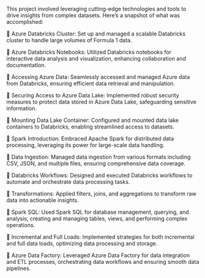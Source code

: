 This project involved leveraging cutting-edge technologies and tools to drive insights from complex datasets. Here’s a snapshot of what was accomplished:

🔹 Azure Databricks Cluster: Set up and managed a scalable Databricks cluster to handle large volumes of Formula 1 data.

🔹 Azure Databricks Notebooks: Utilized Databricks notebooks for interactive data analysis and visualization, enhancing collaboration and documentation.

🔹 Accessing Azure Data: Seamlessly accessed and managed Azure data from Databricks, ensuring efficient data retrieval and manipulation.

🔹 Securing Access to Azure Data Lake: Implemented robust security measures to protect data stored in Azure Data Lake, safeguarding sensitive information.

🔹 Mounting Data Lake Container: Configured and mounted data lake containers to Databricks, enabling streamlined access to datasets.

🔹 Spark Introduction: Embraced Apache Spark for distributed data processing, leveraging its power for large-scale data handling.

🔹 Data Ingestion: Managed data ingestion from various formats including CSV, JSON, and multiple files, ensuring comprehensive data coverage.

🔹 Databricks Workflows: Designed and executed Databricks workflows to automate and orchestrate data processing tasks.

🔹 Transformations: Applied filters, joins, and aggregations to transform raw data into actionable insights.

🔹 Spark SQL: Used Spark SQL for database management, querying, and analysis, creating and managing tables, views, and performing complex operations.

🔹 Incremental and Full Loads: Implemented strategies for both incremental and full data loads, optimizing data processing and storage.

🔹 Azure Data Factory: Leveraged Azure Data Factory for data integration and ETL processes, orchestrating data workflows and ensuring smooth data pipelines.
